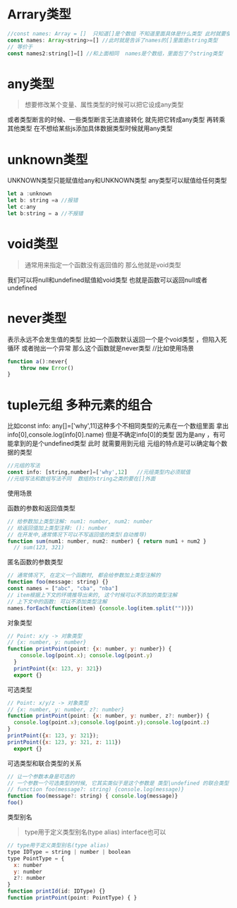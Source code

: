 # Arrary类型
```Javascript
//const names: Array = []  只知道[]是个数组 不知道里面具体是什么类型 此时就要使用到泛型
const names: Array<string>=[] //此时就是告诉了names的[]里面是string类型
// 等价于
const names2:string[]=[] //和上面相同  names是个数组，里面包了个string类型
```
# any类型
>想要修改某个变量、属性类型的时候可以把它设成any类型

或者类型断言的时候、一些类型断言无法直接转化 就先把它转成any类型 再转乘其他类型
在不想给某些js添加具体数据类型时候就用any类型
# unknown类型
UNKNOWN类型只能赋值给any和UNKNOWN类型
any类型可以赋值给任何类型
```Javascript
let a :unknown       
let b: string =a //报错  
let c:any
let b:string = a //不报错
```
# void类型
>通常用来指定一个函数没有返回值的 那么他就是void类型

我们可以将null和undefined赋值給void类型  也就是函数可以返回null或者undefined
# never类型
表示永远不会发生值的类型 比如一个函数默认返回一个是个void类型 ，但陷入死循环 或者抛出一个异常 那么这个函数就是never类型
//比如使用场景
```javascript
function a():never{
    throw new Error()
}
```
# tuple元组 多种元素的组合
比如const info: any[]=['why',11]这种多个不相同类型的元素在一个数组里面
拿出info[0],console.log(info[0].name) 但是不确定info[0]的类型 因为是any ，有可能拿到的是个undefined类型
此时 就需要用到元组 元组的特点是可以确定每个数据的类型
```javascript
//元组的写法
const info: [string,number]=['why',12]   //元组类型内必须赋值
//元组写法和数组写法不同  数组的string之类的要在[]外面 

```
使用场景

函数的参数和返回值类型
```javascript
// 给参数加上类型注解: num1: number, num2: number
// 给返回值加上类型注释: (): number
// 在开发中,通常情况下可以不写返回值的类型(自动推导)
function sum(num1: number, num2: number) { return num1 + num2 }
  // sum(123, 321)
```
匿名函数的参数类型
```javascript
// 通常情况下, 在定义一个函数时, 都会给参数加上类型注解的
function foo(message: string) {}
const names = ["abc", "cba", "nba"]
// item根据上下文的环境推导出来的, 这个时候可以不添加的类型注解
// 上下文中的函数: 可以不添加类型注解
names.forEach(function(item) {console.log(item.split(""))})
```
对象类型
```javascript
// Point: x/y -> 对象类型
// {x: number, y: number}
function printPoint(point: {x: number, y: number}) {
    console.log(point.x); console.log(point.y)
  }
  printPoint({x: 123, y: 321})
  export {}
```
可选类型
```javascript
// Point: x/y/z -> 对象类型
// {x: number, y: number, z?: number}
function printPoint(point: {x: number, y: number, z?: number}) {
  console.log(point.x);console.log(point.y);console.log(point.z)
}
printPoint({x: 123, y: 321});
printPoint({x: 123, y: 321, z: 111})
  export {}
```
可选类型和联合类型的关系
```javascript
// 让一个参数本身是可选的
// 一个参数一个可选类型的时候, 它其实类似于是这个参数是 类型|undefined 的联合类型
// function foo(message?: string) {console.log(message)}
function foo(message?: string) { console.log(message)}
foo()
```
类型别名
>type用于定义类型别名(type alias)
interface也可以
```javascript
// type用于定义类型别名(type alias)
type IDType = string | number | boolean
type PointType = {
  x: number
  y: number
  z?: number
}
function printId(id: IDType) {}
function printPoint(point: PointType) { }
```